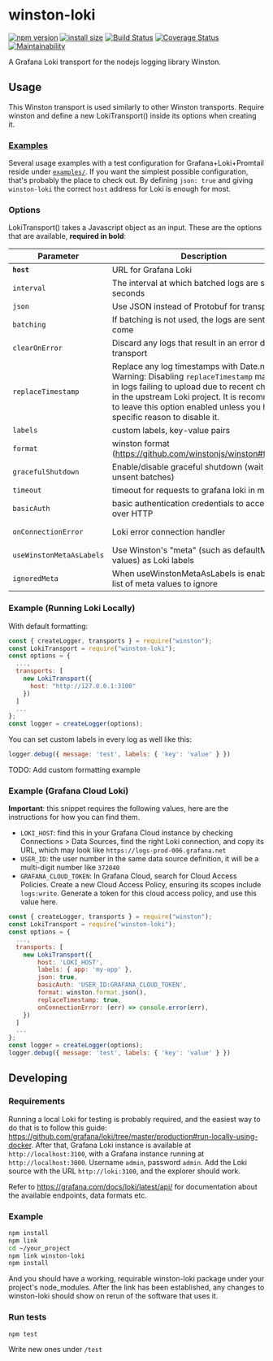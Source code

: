 # winston-loki

[![npm version](https://badge.fury.io/js/winston-loki.svg)](https://badge.fury.io/js/winston-loki)
[![install size](https://packagephobia.now.sh/badge?p=winston-loki)](https://packagephobia.now.sh/result?p=winston-loki)
[![Build Status](https://travis-ci.com/JaniAnttonen/winston-loki.svg?branch=master)](https://travis-ci.com/JaniAnttonen/winston-loki)
[![Coverage Status](https://coveralls.io/repos/github/JaniAnttonen/winston-loki/badge.svg?branch=master)](https://coveralls.io/github/JaniAnttonen/winston-loki?branch=master)
[![Maintainability](https://api.codeclimate.com/v1/badges/17a55cce14d581c308bc/maintainability)](https://codeclimate.com/github/JaniAnttonen/winston-loki/maintainability)

A Grafana Loki transport for the nodejs logging library Winston.

## Usage
This Winston transport is used similarly to other Winston transports. Require winston and define a new LokiTransport() inside its options when creating it.

### [Examples](./examples/)
Several usage examples with a test configuration for Grafana+Loki+Promtail reside under [`examples/`](./examples/). If you want the simplest possible configuration, that's probably the place to check out. By defining `json: true` and giving `winston-loki` the correct `host` address for Loki is enough for most.

### Options
LokiTransport() takes a Javascript object as an input. These are the options that are available, __required in bold__:

| **Parameter**      | **Description**                                           | **Example**            | **Default**   |
| ------------------ | --------------------------------------------------------- | -----------------------| ------------- |
| __`host`__         | URL for Grafana Loki                                      | http://127.0.0.1:3100  | null          |
| `interval`         | The interval at which batched logs are sent in seconds    | 30                     | 5             |
| `json`             | Use JSON instead of Protobuf for transport                | true                   | false         |
| `batching`         | If batching is not used, the logs are sent as they come   | true                   | true          |
| `clearOnError`     | Discard any logs that result in an error during transport | true                   | false         |
| `replaceTimestamp` | Replace any log timestamps with Date.now(). Warning: Disabling `replaceTimestamp` may result in logs failing to upload due to recent changes in the upstream Loki project. It is recommended to leave this option enabled unless you have a specific reason to disable it. | true                   | true          |
| `labels`           | custom labels, key-value pairs                            | { module: 'http' }     | undefined     |
| `format`           | winston format (https://github.com/winstonjs/winston#formats) | simple()           | undefined     |
| `gracefulShutdown` | Enable/disable graceful shutdown (wait for any unsent batches) | false             | true          |
| `timeout`          | timeout for requests to grafana loki in ms                | 30000                  | undefined     | 
| `basicAuth`        | basic authentication credentials to access Loki over HTTP | username:password      | undefined     | 
| `onConnectionError`| Loki error connection handler                        | (err) => console.error(err) | undefined     | 
| `useWinstonMetaAsLabels` | Use Winston's "meta" (such as defaultMeta values) as Loki labels | true        | false         |
| `ignoredMeta`      | When useWinstonMetaAsLabels is enabled, a list of meta values to ignore | ["error_description"]  | undefined |

### Example (Running Loki Locally)
With default formatting:
```js
const { createLogger, transports } = require("winston");
const LokiTransport = require("winston-loki");
const options = {
  ...,
  transports: [
    new LokiTransport({
      host: "http://127.0.0.1:3100"
    })
  ]
  ...
};
const logger = createLogger(options);
```

You can set custom labels in every log as well like this:
```js
logger.debug({ message: 'test', labels: { 'key': 'value' } })
```

TODO: Add custom formatting example

### Example (Grafana Cloud Loki)

**Important**: this snippet requires the following values, here are the instructions for how you can find them.

* `LOKI_HOST`: find this in your Grafana Cloud instance by checking Connections > Data Sources, find the right Loki connection, and copy its URL, which may look like `https://logs-prod-006.grafana.net`
* `USER_ID`: the user number in the same data source definition, it will be a multi-digit number like `372040`
* `GRAFANA_CLOUD_TOKEN`: In Grafana Cloud, search for Cloud Access Policies. Create a new Cloud Access Policy, ensuring its scopes include `logs:write`.  Generate a token for this cloud access policy, and use this value here.

```js
const { createLogger, transports } = require("winston");
const LokiTransport = require("winston-loki");
const options = {
  ...,
  transports: [
    new LokiTransport({
        host: 'LOKI_HOST',
        labels: { app: 'my-app' },
        json: true,
        basicAuth: 'USER_ID:GRAFANA_CLOUD_TOKEN',
        format: winston.format.json(),
        replaceTimestamp: true,
        onConnectionError: (err) => console.error(err),
    })
  ]
  ...
};
const logger = createLogger(options);
logger.debug({ message: 'test', labels: { 'key': 'value' } })
```


## Developing
### Requirements
Running a local Loki for testing is probably required, and the easiest way to do that is to follow this guide: https://github.com/grafana/loki/tree/master/production#run-locally-using-docker. After that, Grafana Loki instance is available at `http://localhost:3100`, with a Grafana instance running at `http://localhost:3000`. Username `admin`, password `admin`. Add the Loki source with the URL `http://loki:3100`, and the explorer should work.

Refer to https://grafana.com/docs/loki/latest/api/ for documentation about the available endpoints, data formats etc.

### Example
```sh
npm install
npm link
cd ~/your_project
npm link winston-loki
npm install
```
And you should have a working, requirable winston-loki package under your project's node_modules.
After the link has been established, any changes to winston-loki should show on rerun of the software that uses it.

### Run tests
```sh
npm test
```

Write new ones under `/test`

